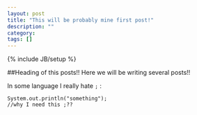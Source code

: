 ```yaml
---
layout: post
title: "This will be probably mine first post!"
description: ""
category: 
tags: []
---
```

{% include JB/setup %}


##Heading of this posts!!
Here we will be writing several posts!!

In some language I really hate `;` :
	

	System.out.println("something");
	//why I need this ;??


